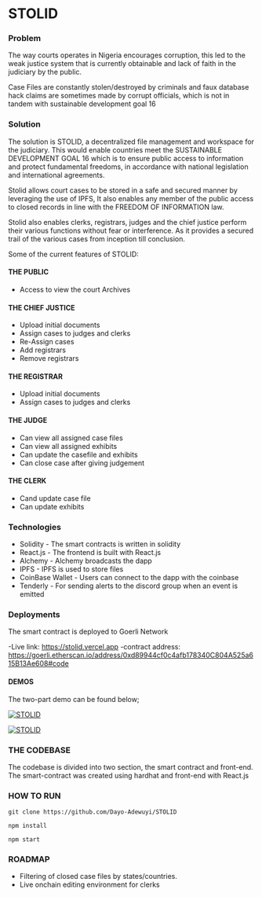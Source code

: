 # STOLID

### Problem

The  way courts operates in Nigeria encourages corruption, this led to the weak justice system that is currently obtainable and lack of faith in the judiciary by the public.

Case Files are constantly stolen/destroyed  by criminals and faux database hack claims are sometimes made by corrupt officials, which is not in tandem with sustainable development goal 16  


### Solution


The solution is STOLID, a decentralized file management and workspace for the judiciary. This would enable countries meet the SUSTAINABLE DEVELOPMENT GOAL 16 which is to ensure public access to information and protect fundamental freedoms, in accordance with national legislation and international agreements. 

Stolid allows court cases to be stored in a safe and secured manner by leveraging the use of IPFS, It also enables any member of the public access to closed records in line with the FREEDOM OF INFORMATION law. 

Stolid also enables clerks, registrars, judges and the chief justice perform their various functions without fear or interference. As it provides a secured trail of the various cases from inception till conclusion.



Some of the current features of STOLID:

#### THE PUBLIC
- Access to view the court Archives

#### THE CHIEF JUSTICE
- Upload initial documents
- Assign cases to judges and clerks
- Re-Assign cases
- Add registrars
- Remove registrars

#### THE REGISTRAR
- Upload initial documents
- Assign cases to judges and clerks

#### THE JUDGE
- Can view all assigned case files
- Can view all assigned exhibits
- Can update the casefile and exhibits
- Can close case after giving judgement

#### THE CLERK
- Cand update case file
- Can update exhibits

### Technologies

- Solidity - The smart contracts is written in solidity
- React.js - The frontend is built with React.js
- Alchemy - Alchemy broadcasts the dapp
- IPFS - IPFS is used to store files
- CoinBase Wallet - Users can connect to the dapp with the coinbase
- Tenderly - For sending alerts to the discord group when an event is emitted

### Deployments

The smart contract is deployed to Goerli  Network

-Live link: https://stolid.vercel.app
-contract address: https://goerli.etherscan.io/address/0xd89944cf0c4afb178340C804A525a615B13Ae608#code

#### DEMOS

The two-part demo can be found below;

[![STOLID](https://cdn.loom.com/sessions/thumbnails/a85e83aa175c4ae6a39ecbfd3f4c5ac0-1658165827134-with-play.gif)](https://www.loom.com/share/a85e83aa175c4ae6a39ecbfd3f4c5ac0)



[![STOLID](https://cdn.loom.com/sessions/thumbnails/a85e83aa175c4ae6a39ecbfd3f4c5ac0-1658165827134-with-play.gif)](https://www.loom.com/share/c8051d45310545c7a8cf1dd8e94e3ae1)

### THE CODEBASE

The codebase is divided into two section, the smart contract and front-end. The smart-contract was created using hardhat and front-end with React.js

### HOW TO RUN

```
git clone https://github.com/Dayo-Adewuyi/STOLID

````
```
npm install
````
```
npm start
````
### ROADMAP
- Filtering of closed case files by states/countries.
- Live onchain editing environment for clerks







